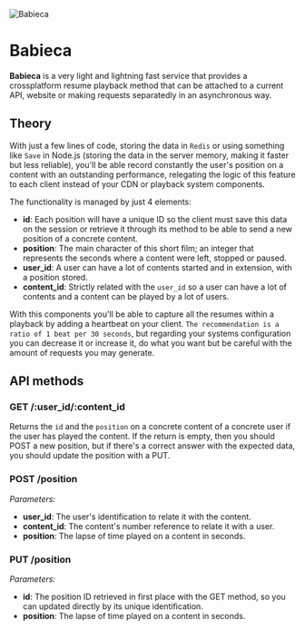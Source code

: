 ![Babieca](https://s3-eu-west-1.amazonaws.com/uploads-eu.hipchat.com/20667/97004/nvXkUGXA0G4zpsS/photo.png)

# Babieca

**Babieca** is a very light and lightning fast service that provides a crossplatform resume playback method that can be attached to a current API, website or making requests separatedly in an asynchronous way.

## Theory

With just a few lines of code, storing the data in `Redis` or using something like `Save` in Node.js (storing the data in the server memory, making it faster but less reliable), you'll be able record constantly the user's position on a content with an outstanding performance, relegating the logic of this feature to each client instead of your CDN or playback system components.

The functionality is managed by just 4 elements:

- **id**: Each position will have a unique ID so the client must save this data on the session or retrieve it through its method to be able to send a new position of a concrete content.
- **position**: The main character of this short film; an integer that represents the seconds where a content were left, stopped or paused.
- **user_id**: A user can have a lot of contents started and in extension, with a position stored.
- **content_id**: Strictly related with the `user_id` so a user can have a lot of contents and a content can be played by a lot of users.

With this components you'll be able to capture all the resumes within a playback by adding a heartbeat on your client. `The recommendation is a ratio of 1 beat per 30 seconds`, but regarding your systems configuration you can decrease it or increase it, do what you want but be careful with the amount of requests you may generate.

## API methods

### GET /:user_id/:content_id

Returns the `id` and the `position` on a concrete content of a concrete user if the user has played the content. If the return is empty, then you should POST a new position, but if there's a correct answer with the expected data, you should update the position with a PUT.

### POST /position

*Parameters:*

- **user_id**: The user's identification to relate it with the content.
- **content_id**: The content's number reference to relate it with a user.
- **position**: The lapse of time played on a content in seconds.

### PUT /position

*Parameters:*

- **id**: The position ID retrieved in first place with the GET method, so you can updated directly by its unique identification.
- **position**: The lapse of time played on a content in seconds.
